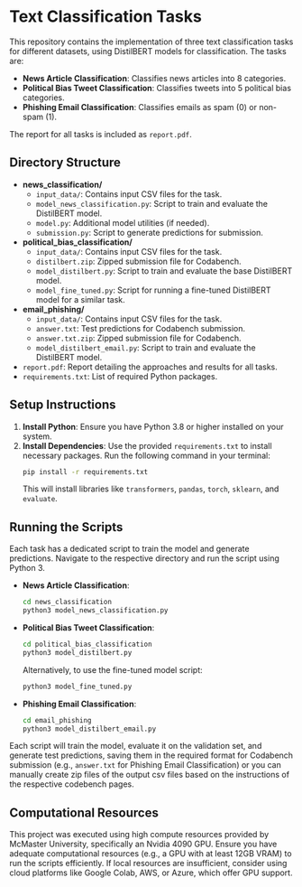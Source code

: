# Text Classification Tasks

This repository contains the implementation of three text classification tasks for different datasets, using DistilBERT models for classification. The tasks are:

- **News Article Classification**: Classifies news articles into 8 categories.
- **Political Bias Tweet Classification**: Classifies tweets into 5 political bias categories.
- **Phishing Email Classification**: Classifies emails as spam (0) or non-spam (1).

The report for all tasks is included as `report.pdf`.

## Directory Structure

- **news_classification/**
  - `input_data/`: Contains input CSV files for the task.
  - `model_news_classification.py`: Script to train and evaluate the DistilBERT model.
  - `model.py`: Additional model utilities (if needed).
  - `submission.py`: Script to generate predictions for submission.
- **political_bias_classification/**
  - `input_data/`: Contains input CSV files for the task.
  - `distilbert.zip`: Zipped submission file for Codabench.
  - `model_distilbert.py`: Script to train and evaluate the base DistilBERT model.
  - `model_fine_tuned.py`: Script for running a fine-tuned DistilBERT model for a similar task.
- **email_phishing/**
  - `input_data/`: Contains input CSV files for the task.
  - `answer.txt`: Test predictions for Codabench submission.
  - `answer.txt.zip`: Zipped submission file for Codabench.
  - `model_distilbert_email.py`: Script to train and evaluate the DistilBERT model.
- `report.pdf`: Report detailing the approaches and results for all tasks.
- `requirements.txt`: List of required Python packages.

## Setup Instructions

1. **Install Python**: Ensure you have Python 3.8 or higher installed on your system.
2. **Install Dependencies**: Use the provided `requirements.txt` to install necessary packages. Run the following command in your terminal:
   ```bash
   pip install -r requirements.txt
   ```
   This will install libraries like `transformers`, `pandas`, `torch`, `sklearn`, and `evaluate`.

## Running the Scripts

Each task has a dedicated script to train the model and generate predictions. Navigate to the respective directory and run the script using Python 3.

- **News Article Classification**:

  ```bash
  cd news_classification
  python3 model_news_classification.py
  ```

- **Political Bias Tweet Classification**:

  ```bash
  cd political_bias_classification
  python3 model_distilbert.py
  ```

  Alternatively, to use the fine-tuned model script:

  ```bash
  python3 model_fine_tuned.py
  ```

- **Phishing Email Classification**:
  ```bash
  cd email_phishing
  python3 model_distilbert_email.py
  ```

Each script will train the model, evaluate it on the validation set, and generate test predictions, saving them in the required format for Codabench submission (e.g., `answer.txt` for Phishing Email Classification) or you can manually create zip files of the output csv files based on the instructions of the respective codebench pages.

## Computational Resources

This project was executed using high compute resources provided by McMaster University, specifically an Nvidia 4090 GPU. Ensure you have adequate computational resources (e.g., a GPU with at least 12GB VRAM) to run the scripts efficiently. If local resources are insufficient, consider using cloud platforms like Google Colab, AWS, or Azure, which offer GPU support.
